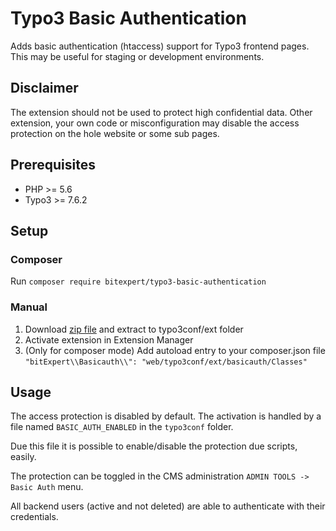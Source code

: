 # Typo3 Basic Authentication

Adds basic authentication (htaccess) support for Typo3 frontend pages. 
This may be useful for staging or development environments.

## Disclaimer
The extension should not be used to protect high confidential data. 
Other extension, your own code or misconfiguration may disable the 
access protection on the hole website or some sub pages.

## Prerequisites

 - PHP >= 5.6
 - Typo3 >= 7.6.2
  
## Setup

### Composer

Run `composer require bitexpert/typo3-basic-authentication`

### Manual
 1. Download [zip file](https://typo3.org/extensions/repository/view/basicauth-1) and extract to typo3conf/ext folder
 1. Activate extension in Extension Manager
 1. (Only for composer mode) Add autoload entry to your composer.json file `"bitExpert\\Basicauth\\": "web/typo3conf/ext/basicauth/Classes"`
 
## Usage
 
The access protection is disabled by default. 
The activation is handled by a file named `BASIC_AUTH_ENABLED` in the `typo3conf` folder.

Due this file it is possible to enable/disable the protection due scripts, easily.

The protection can be toggled in the CMS administration `ADMIN TOOLS -> Basic Auth` menu.

All backend users (active and not deleted) are able to authenticate with their credentials.



